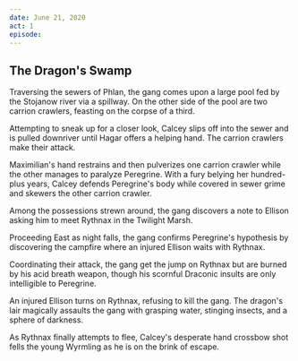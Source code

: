 ```yaml
---
date: June 21, 2020
act: 1
episode: 
---
```

##  The Dragon's Swamp

Traversing the sewers of Phlan, the gang comes upon a large pool fed by the Stojanow river via a spillway. On the other side of the pool are two carrion crawlers, feasting on the corpse of a third.

Attempting to sneak up for a closer look, Calcey slips off into the sewer and is pulled downriver until Hagar offers a helping hand. The carrion crawlers make their attack.

Maximilian's hand restrains and then pulverizes one carrion crawler while the other manages to paralyze Peregrine. With a fury belying her hundred-plus years, Calcey defends Peregrine's body while covered in sewer grime and skewers the other carrion crawler.

Among the possessions strewn around, the gang discovers a note to Ellison asking him to meet Rythnax in the Twilight Marsh.

Proceeding East as night falls, the gang confirms Peregrine's hypothesis by discovering the campfire where an injured Ellison waits with Rythnax.

Coordinating their attack, the gang get the jump on Rythnax but are burned by his acid breath weapon, though his scornful Draconic insults are only intelligible to Peregrine.

An injured Ellison turns on Rythnax, refusing to kill the gang. The dragon's lair magically assaults the gang with grasping water, stinging insects, and a sphere of darkness.

As Rythnax finally attempts to flee, Calcey's desperate hand crossbow shot fells the young Wyrmling as he is on the brink of escape.

